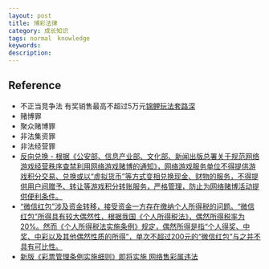 ```yaml
---
layout: post
title: 博彩法律
category: 成长知识
tags: normal　knowledge
keywords: 
description: 
---
```



## Reference

* 不正当竞争法 有奖销售最高不超过5万元[锦鲤玩法套路深](http://www.xinhuanet.com/zgjx/2018-11/14/c_137604891.htm)
* 赌博罪
* 聚众赌博罪
* 非法集资罪
* 非法经营罪
* [反向兑换 - 根据《公安部、信息产业部、文化部、新闻出版总署关于规范网络游戏经营秩序查禁利用网络游戏赌博的通知》，网络游戏服务单位不得提供游戏积分交易、兑换或以“虚拟货币”等方式变相兑换现金、财物的服务，不得提供用户间赠予、转让等游戏积分转账服务，严格管理，防止为网络赌博活动提供便利条件。](https://zhuanlan.zhihu.com/p/95375712)
* [“微信红包”涉及资金转移，接受资金一方存在缴纳个人所得税的问题。“微信红包”所得具有较大偶然性，根据我国《个人所得税法》，偶然所得税率为20%。然而《个人所得税法实施条例》规定，偶然所得是指“个人得奖、中奖、中彩以及其他偶然性质的所得”，单次不超过200元的“微信红包”与之并不具有可比性。](https://www.finlaw.pku.edu.cn/hlwjryfl/gk_hljryfl/2014_jrfy_20181029112703389884/zdyq3y/239991.htm)
* [新版《彩票管理条例实施细则》即将实施 网络售彩属违法](https://zyzx.mca.gov.cn/article/lgxd/201903/20190300015841.shtml)